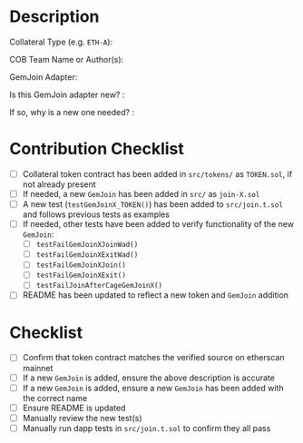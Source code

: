 # Description

Collateral Type (e.g. `ETH-A`):

COB Team Name or Author(s):

GemJoin Adapter:

Is this GemJoin adapter new? :

If so, why is a new one needed? :


# Contribution Checklist

- [ ] Collateral token contract has been added in `src/tokens/` as `TOKEN.sol`, if not already present
- [ ] If needed, a new `GemJoin` has been added in `src/` as `join-X.sol`
- [ ] A new test (`testGemJoinX_TOKEN()`) has been added to `src/join.t.sol` and follows previous tests as examples
- [ ] If needed, other tests have been added to verify functionality of the new `GemJoin`:
    - [ ] `testFailGemJoinXJoinWad()`
    - [ ] `testFailGemJoinXExitWad()`
    - [ ] `testFailGemJoinXJoin()`
    - [ ] `testFailGemJoinXExit()`
    - [ ] `testFailJoinAfterCageGemJoinX()`
- [ ] README has been updated to reflect a new token and `GemJoin` addition

# Checklist

- [ ] Confirm that token contract matches the verified source on etherscan mainnet
- [ ] If a new `GemJoin` is added, ensure the above description is accurate
- [ ] If a new `GemJoin` is added, ensure a new `GemJoin` has been added with the correct name
- [ ] Ensure README is updated
- [ ] Manually review the new test(s)
- [ ] Manually run dapp tests in `src/join.t.sol` to confirm they all pass
